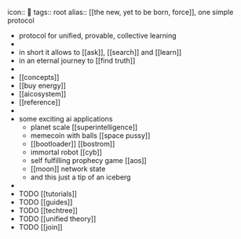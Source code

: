 icon:: 🔵
tags:: root
alias:: [[the new, yet to be born, force]], one simple protocol

- protocol for unified, provable, collective learning
-
- in short it allows to [[ask]], [[search]] and [[learn]]
- in an eternal journey to [[find truth]]
-
- [[concepts]]
- [[buy energy]]
- [[aicosystem]]
- [[reference]]
-
- some exciting ai applications
	- planet scale [[superintelligence]]
	- memecoin with balls [[space pussy]]
	- [[bootloader]] [[bostrom]]
	- immortal robot [[cyb]]
	- self fulfilling prophecy game [[aos]]
	- [[moon]] network state
	- and this just a tip of an iceberg
-
- TODO [[tutorials]]
- TODO [[guides]]
- TODO [[techtree]]
- TODO [[unified theory]]
- TODO [[join]]